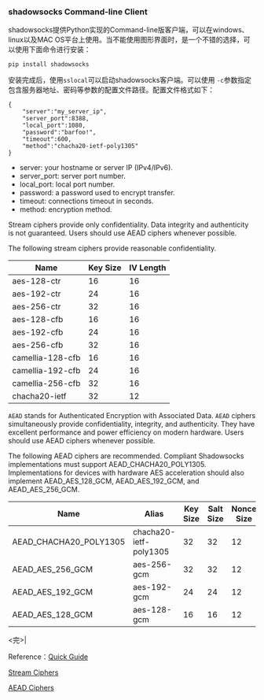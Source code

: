 ### shadowsocks Command-line Client

shadowsocks提供Python实现的Command-line版客户端，可以在windows、linux以及MAC OS平台上使用。当不能使用图形界面时，是一个不错的选择，可以使用下面命令进行安装：

```
pip install shadowsocks
```

安装完成后，使用`sslocal`可以启动shadowsocks客户端。可以使用 `-c`参数指定包含服务器地址、密码等参数的配置文件路径。配置文件格式如下：

```
{
    "server":"my_server_ip",
    "server_port":8388,
    "local_port":1080,
    "password":"barfoo!",
    "timeout":600,
    "method":"chacha20-ietf-poly1305"
}
```

- server: your hostname or server IP (IPv4/IPv6).
- server_port: server port number.
- local_port: local port number.
- password: a password used to encrypt transfer.
- timeout: connections timeout in seconds.
- method: encryption method.


Stream ciphers provide only confidentiality. Data integrity and authenticity is not guaranteed. Users should use AEAD ciphers whenever possible.

The following stream ciphers provide reasonable confidentiality.

|Name    |Key Size   |IV Length|
|--------|-----------|--------|
|aes-128-ctr         |16  |16|
|aes-192-ctr         |24  |16|
|aes-256-ctr         |32  |16|
|aes-128-cfb         |16  |16|
|aes-192-cfb         |24  |16|
|aes-256-cfb         |32  |16|
|camellia-128-cfb    |16  |16|
|camellia-192-cfb    |24  |16|
|camellia-256-cfb    |32  |16|
|chacha20-ietf       |32  |12|


`AEAD` stands for Authenticated Encryption with Associated Data. `AEAD` ciphers simultaneously provide confidentiality, integrity, and authenticity. They have excellent performance and power efficiency on modern hardware. Users should use AEAD ciphers whenever possible.

The following AEAD ciphers are recommended. Compliant Shadowsocks implementations must support AEAD_CHACHA20_POLY1305. Implementations for devices with hardware AES acceleration should also implement AEAD_AES_128_GCM, AEAD_AES_192_GCM, and AEAD_AES_256_GCM.

|Name    |Alias      |Key Size    |Salt Size   |Nonce Size  |Tag Size|
|--------|-----------|------------|------------|------------|--------|
|AEAD_CHACHA20_POLY1305|  chacha20-ietf-poly1305 |32 | 32 | 12 | 16|
|AEAD_AES_256_GCM      |   aes-256-gcm           |32 | 32 | 12 | 16|
|AEAD_AES_192_GCM      |   aes-192-gcm           |24 | 24 | 12 | 16|
|AEAD_AES_128_GCM      |   aes-128-gcm           |16 | 16 | 12 | 16|

<完>|

Reference：[Quick Guide](https://shadowsocks.org/en/config/quick-guide.html)

[Stream Ciphers](https://shadowsocks.org/en/spec/Stream-Ciphers.html)

[AEAD Ciphers](https://shadowsocks.org/en/spec/AEAD-Ciphers)
